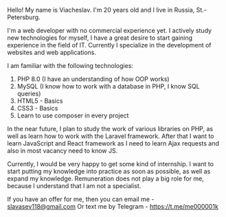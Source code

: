 Hello! My name is Viacheslav.
I'm 20 years old and I live in Russia, St.-Petersburg.

I'm a web developer with no commercial experience yet.
I actively study new technologies for myself, I have a great desire to start gaining experience in the field of IT.
Currently I specialize in the development of websites and web applications.

I am familiar with the following technologies:

1. PHP 8.0 (I have an understanding of how OOP works)
2. MySQL (I know how to work with a database in PHP, I know SQL queries)
3. HTML5 - Basics
4. CSS3 - Basics
5. Learn to use composer in every project

In the near future, I plan to study the work of various libraries on PHP, as well as learn how to work with the Laravel framework.
After that I want to learn JavaScript and React framework as I need to learn Ajax requests and also in most vacancy need to know JS.

Currently, I would be very happy to get some kind of internship.
I want to start putting my knowledge into practice as soon as possible, as well as expand my knowledge.
Remuneration does not play a big role for me, because I understand that I am not a specialist.

If you have an offer for me, then you can email me -
slavasev118@gmail.com
Or text me by Telegram -
https://t.me/me000001k
